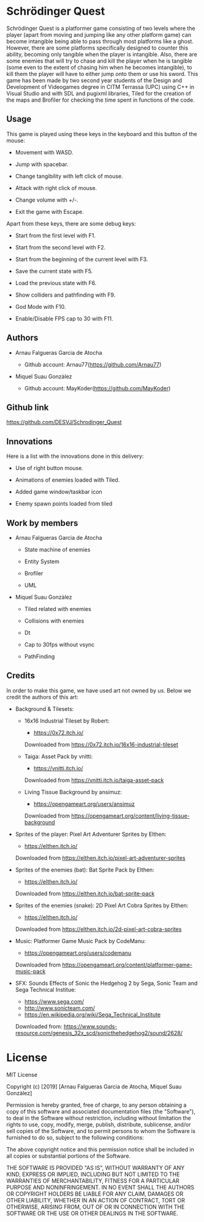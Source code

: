 ﻿# Schrödinger Quest

Schrödinger Quest is a platformer game consisting of two levels where the player (apart from moving and jumping like any other platform game) can become intangible being able to pass through most platforms like a ghost. However, there are some platforms specifically designed to counter this ability, becoming only tangible when the player is intangible. Also, there are some enemies that will try to chase and kill the player when he is tangible (some even to the extent of chasing him when he becomes intangible), to kill them the player will have to either jump onto them or use his sword. This game has been made by two second year students of the Design and Development of Videogames degree in CITM Terrassa (UPC) using C++ in Visual Studio and with SDL and pugixml libraries, Tiled for the creation of the maps and Brofiler for checking the time spent in functions of the code. 

## Usage

This game is played using these keys in the keyboard and this button of the mouse:

* Movement with WASD.

* Jump with spacebar.

* Change tangibility with left click of mouse.

* Attack with right click of mouse.

* Change volume with +/-.

* Exit the game with Escape.

Apart from these keys, there are some debug keys:

* Start from the first level with F1.

* Start from the second level with F2.

* Start from the beginning of the current level with F3.

* Save the current state with F5.

* Load the previous state with F6.

* Show colliders and pathfinding with F9.

* God Mode with F10.

* Enable/Disable FPS cap to 30 with F11.

## Authors
* Arnau Falgueras Garcia de Atocha
    * Github account: Arnau77(https://github.com/Arnau77)

* Miquel Suau Gonzàlez
    * Github account: MayKoder(https://github.com/MayKoder)

## Github link
https://github.com/DESVJ/Schrodinger_Quest

## Innovations

Here is a list with the innovations done in this delivery:

* Use of right button mouse.

* Animations of enemies loaded with Tiled.

* Added game window/taskbar icon

* Enemy spawn points loaded from tiled

## Work by members

* Arnau Falgueras Garcia de Atocha

  * State machine of enemies
  
  * Entity System
  
  * Brofiler
  
  * UML

* Miquel Suau Gonzàlez

  * Tiled related with enemies
  
  * Collisions with enemies
  
  * Dt

  * Cap to 30fps without vsync

  * PathFinding

## Credits

In order to make this game, we have used art not owned by us. Below we credit the authors of this art:

* Background & Tilesets:

    * 16x16 Industrial Tileset by Robert:
    	* https://0x72.itch.io/
    
		Downloaded from https://0x72.itch.io/16x16-industrial-tileset

    * Taiga: Asset Pack by vnitti:
    	* https://vnitti.itch.io/
		
		Downloaded from https://vnitti.itch.io/taiga-asset-pack

     * Living Tissue Background by ansimuz:
     	* https://opengameart.org/users/ansimuz
		
		Downloaded from https://opengameart.org/content/living-tissue-background


* Sprites of the player: Pixel Art Adventurer Sprites by Elthen:
    * https://elthen.itch.io/

	Downloaded from https://elthen.itch.io/pixel-art-adventurer-sprites

* Sprites of the enemies (bat): Bat Sprite Pack by Elthen:
    * https://elthen.itch.io/

	Downloaded from https://elthen.itch.io/bat-sprite-pack

* Sprites of the enemies (snake): 2D Pixel Art Cobra Sprites by Elthen:
    * https://elthen.itch.io/

	Downloaded from https://elthen.itch.io/2d-pixel-art-cobra-sprites

* Music: Platformer Game Music Pack by CodeManu:
    * https://opengameart.org/users/codemanu

	Downloaded from	https://opengameart.org/content/platformer-game-music-pack

* SFX: Sounds Effects of Sonic the Hedgehog 2 by Sega, Sonic Team and Sega Technical Institue: 
    * https://www.sega.com/
    * http://www.sonicteam.com/        
    * https://en.wikipedia.org/wiki/Sega_Technical_Institute

	Downloaded from: https://www.sounds-resource.com/genesis_32x_scd/sonicthehedgehog2/sound/2628/

# License

MIT License

Copyright (c) [2019] [Arnau Falgueras Garcia de Atocha, Miquel Suau Gonzàlez]

Permission is hereby granted, free of charge, to any person obtaining a copy
of this software and associated documentation files (the "Software"), to deal
in the Software without restriction, including without limitation the rights
to use, copy, modify, merge, publish, distribute, sublicense, and/or sell
copies of the Software, and to permit persons to whom the Software is
furnished to do so, subject to the following conditions:

The above copyright notice and this permission notice shall be included in all
copies or substantial portions of the Software.

THE SOFTWARE IS PROVIDED "AS IS", WITHOUT WARRANTY OF ANY KIND, EXPRESS OR
IMPLIED, INCLUDING BUT NOT LIMITED TO THE WARRANTIES OF MERCHANTABILITY,
FITNESS FOR A PARTICULAR PURPOSE AND NONINFRINGEMENT. IN NO EVENT SHALL THE
AUTHORS OR COPYRIGHT HOLDERS BE LIABLE FOR ANY CLAIM, DAMAGES OR OTHER
LIABILITY, WHETHER IN AN ACTION OF CONTRACT, TORT OR OTHERWISE, ARISING FROM,
OUT OF OR IN CONNECTION WITH THE SOFTWARE OR THE USE OR OTHER DEALINGS IN THE
SOFTWARE.
